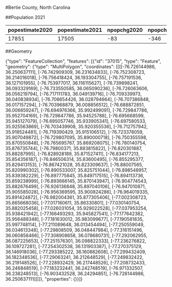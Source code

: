 #Bertie County, North Carolina

##Population 2021

| popestimate2020 | popestimate2021 | npopchg2020 | npopchg2021 | births2020 | births2021 | deaths2020 | deaths2021 | naturalchg2020 | naturalchg2021 | internationalmig2020 | internationalmig2021 | domesticmig2020 | domesticmig2021 | netmig2020 | netmig2021 |  rbirth2021  |  rdeath2021  | rnaturalchg2021 | rinternationalmig2021 | rdomesticmig2021 | rnetmig2021  |
|-----------------|-----------------|-------------|-------------|------------|------------|------------|------------|----------------|----------------|----------------------|----------------------|-----------------|-----------------|------------|------------|--------------|--------------|-----------------|-----------------------|------------------|--------------|
| 17851           | 17505           | -83         | -346        | 50         | 151        | 77         | 300        | -27            | -149           | 0                    | 2                    | -54             | -198            | -54        | -196       | 8.5416902365 | 16.970245503 | -8.428555266    | 0.11313497            | -11.20036203     | -11.08722706|

##Geometry

{"type": "FeatureCollection", "features": [{"id": "37015", "type": "Feature", "geometry": {"type": "MultiPolygon", "coordinates": [[[[-76.726144986, 36.250637111], [-76.742909309, 36.231634833], [-76.752308723, 36.214016018], [-76.756418424, 36.193304755], [-76.757191536, 36.127101955], [-76.753977017, 36.116115627], [-76.739898241, 36.093329169], [-76.733550585, 36.065090236], [-76.726063606, 36.056219794], [-76.717111783, 36.049139716], [-76.709339973, 36.040838934], [-76.706654426, 36.028794664], [-76.707386848, 36.017157294], [-76.703968879, 36.008856512], [-76.688872851, 36.006659247], [-76.694976366, 35.992499091], [-76.729847786, 35.952704169], [-76.729847786, 35.94525788], [-76.695668599, 35.945127079], [-76.695057746, 35.933905341], [-76.697580533, 35.925563869], [-76.703439908, 35.920355536], [-76.712757942, 35.918524481], [-76.719390429, 35.915106512], [-76.723378059, 35.907049872], [-76.729807095, 35.890000718], [-76.750355598, 35.870550848], [-76.765695767, 35.869208075], [-76.780140754, 35.876735744], [-76.79800371, 35.883815822], [-76.820301887, 35.88287995], [-76.828928189, 35.871527411], [-76.834177213, 35.854356187], [-76.846506314, 35.83600495], [-76.855295377, 35.829413153], [-76.867421028, 35.823309637], [-76.88007565, 35.820990302], [-76.890533007, 35.825751044], [-76.898548957, 35.839382229], [-76.897775845, 35.849717515], [-76.894113736, 35.859238999], [-76.893666145, 35.870143947], [-76.904774543, 35.882676499], [-76.926136848, 35.897040106], [-76.947010871, 35.905585028], [-76.956369595, 35.900824286], [-76.964019335, 35.891424872], [-76.982004361, 35.877305406], [-77.002308723, 35.865668036], [-77.017160611, 35.86330801], [-77.030140754, 35.882025458], [-77.026031054, 35.929022528], [-77.037953254, 35.938421942], [-77.166493293, 35.945827541], [-77.177642382, 35.956488348], [-77.181630012, 35.983099677], [-77.190581835, 35.997748114], [-77.211089648, 36.013454494], [-77.250559049, 36.034613348], [-77.29808509, 36.048447984], [-77.316151496, 36.060858466], [-77.308908658, 36.078680731], [-77.292062955, 36.087225653], [-77.251576301, 36.098822333], [-77.236276822, 36.109727281], [-77.254302538, 36.131903387], [-77.270375129, 36.146918036], [-77.293385222, 36.160882608], [-77.299432409, 36.182348536], [-77.29063241, 36.212648529], [-77.249832422, 36.219148526], [-77.228932429, 36.217448526], [-77.208732433, 36.246848519], [-77.183232441, 36.242748519], [-76.971332507, 36.238248513], [-76.903432528, 36.24294851], [-76.726144986, 36.250637111]]]]}, "properties": {}}]}
